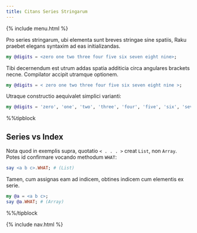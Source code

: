 ```yaml
---
title: Citans Series Stringarum
---
```


{% include menu.html %}

Pro series stringarum, ubi elementa sunt breves stringae sine spatiis, Raku praebet elegans syntaxim ad eas initializandas.

```raku
my @digits = <zero one two three four five six seven eight nine>;
```

Tibi decernendum est utrum addas spatia additicia circa angulares brackets necne. Compilator accipit utramque optionem.

```raku
my @digits = < zero one two three four five six seven eight nine >;
```

Utraque constructio aequivalet simplici varianti:

```raku
my @digits = 'zero', 'one', 'two', 'three', 'four', 'five', 'six', 'seven', 'eight', 'nine';
```

%%tipblock
## Series vs Index

Nota quod in exemplis supra, quotatio `< . . . >` creat `List`, non `Array`. Potes id confirmare vocando methodum `WHAT`:

```raku
say <a b c>.WHAT; # (List)
```

Tamen, cum assignas eam ad indicem, obtines indicem cum elementis ex serie.

```raku
my @a = <a b c>;
say @a.WHAT; # (Array)
```

%%/tipblock

{% include nav.html %}